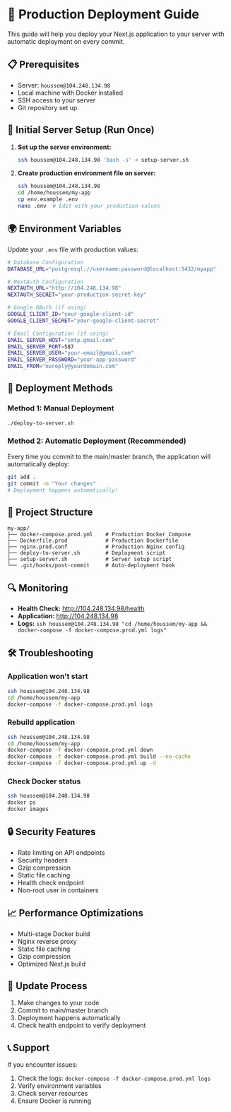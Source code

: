 # 🚀 Production Deployment Guide

This guide will help you deploy your Next.js application to your server with automatic deployment on every commit.

## 📋 Prerequisites

- Server: `houssem@104.248.134.98`
- Local machine with Docker installed
- SSH access to your server
- Git repository set up

## 🔧 Initial Server Setup (Run Once)

1. **Set up the server environment:**
   ```bash
   ssh houssem@104.248.134.98 'bash -s' < setup-server.sh
   ```

2. **Create production environment file on server:**
   ```bash
   ssh houssem@104.248.134.98
   cd /home/houssem/my-app
   cp env.example .env
   nano .env  # Edit with your production values
   ```

## 🌍 Environment Variables

Update your `.env` file with production values:

```bash
# Database Configuration
DATABASE_URL="postgresql://username:password@localhost:5432/myapp"

# NextAuth Configuration
NEXTAUTH_URL="http://104.248.134.98"
NEXTAUTH_SECRET="your-production-secret-key"

# Google OAuth (if using)
GOOGLE_CLIENT_ID="your-google-client-id"
GOOGLE_CLIENT_SECRET="your-google-client-secret"

# Email Configuration (if using)
EMAIL_SERVER_HOST="smtp.gmail.com"
EMAIL_SERVER_PORT=587
EMAIL_SERVER_USER="your-email@gmail.com"
EMAIL_SERVER_PASSWORD="your-app-password"
EMAIL_FROM="noreply@yourdomain.com"
```

## 🚀 Deployment Methods

### Method 1: Manual Deployment
```bash
./deploy-to-server.sh
```

### Method 2: Automatic Deployment (Recommended)
Every time you commit to the main/master branch, the application will automatically deploy:

```bash
git add .
git commit -m "Your changes"
# Deployment happens automatically!
```

## 📁 Project Structure

```
my-app/
├── docker-compose.prod.yml    # Production Docker Compose
├── Dockerfile.prod            # Production Dockerfile
├── nginx.prod.conf            # Production Nginx config
├── deploy-to-server.sh        # Deployment script
├── setup-server.sh            # Server setup script
└── .git/hooks/post-commit     # Auto-deployment hook
```

## 🔍 Monitoring

- **Health Check:** http://104.248.134.98/health
- **Application:** http://104.248.134.98
- **Logs:** `ssh houssem@104.248.134.98 "cd /home/houssem/my-app && docker-compose -f docker-compose.prod.yml logs"`

## 🛠️ Troubleshooting

### Application won't start
```bash
ssh houssem@104.248.134.98
cd /home/houssem/my-app
docker-compose -f docker-compose.prod.yml logs
```

### Rebuild application
```bash
ssh houssem@104.248.134.98
cd /home/houssem/my-app
docker-compose -f docker-compose.prod.yml down
docker-compose -f docker-compose.prod.yml build --no-cache
docker-compose -f docker-compose.prod.yml up -d
```

### Check Docker status
```bash
ssh houssem@104.248.134.98
docker ps
docker images
```

## 🔒 Security Features

- Rate limiting on API endpoints
- Security headers
- Gzip compression
- Static file caching
- Health check endpoint
- Non-root user in containers

## 📈 Performance Optimizations

- Multi-stage Docker build
- Nginx reverse proxy
- Static file caching
- Gzip compression
- Optimized Next.js build

## 🔄 Update Process

1. Make changes to your code
2. Commit to main/master branch
3. Deployment happens automatically
4. Check health endpoint to verify deployment

## 📞 Support

If you encounter issues:
1. Check the logs: `docker-compose -f docker-compose.prod.yml logs`
2. Verify environment variables
3. Check server resources
4. Ensure Docker is running
